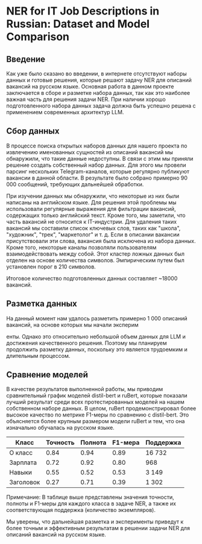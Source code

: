 # NER for IT Job Descriptions in Russian: Dataset and Model Comparison


## Введение
Как уже было сказано во введении, в интернете отсутствуют наборы данных и готовые решения, которые решают задачу NER для описаний вакансий на русском языке. Основная работа в данном проекте заключается в сборе и разметке набора данных, так как это наиболее важная часть для решения задачи NER. При наличии хорошо подготовленного набора данных задача должна быть успешно решена с применением современных архитектур LLM.

## Сбор данных
В процессе поиска открытых наборов данных для нашего проекта по извлечению именованных сущностей из описаний вакансий мы обнаружили, что такие данные недоступны. В связи с этим мы приняли решение создать собственный набор данных. Для этого мы провели парсинг нескольких Telegram-каналов, которые регулярно публикуют вакансии в данной области. В результате было собрано примерно 90 000 сообщений, требующих дальнейшей обработки.

При изучении данных мы обнаружили, что некоторые из них были написаны на английском языке. Для решения этой проблемы мы использовали регулярные выражения для фильтрации вакансий, содержащих только английский текст. Кроме того, мы заметили, что часть вакансий не относится к IT-индустрии. Для удаления таких вакансий мы составили список ключевых слов, таких как "школа", "художник", "трек", "маркетолог" и т. д. Если в описании вакансии присутствовали эти слова, вакансия была исключена из набора данных. Кроме того, некоторые каналы позволяли пользователям взаимодействовать между собой. Этот кластер ложных данных был отделен на основе количества символов. Эмпирическим путем был установлен порог в 210 символов.

Итоговое количество подготовленных данных составляет ~18000 вакансий.

## Разметка данных
На данный момент нам удалось разметить примерно 1 000 описаний вакансий, на основе которых мы начали эксперим

енты. Однако это относительно небольшой объем данных для LLM и достижения качественного решения. Поэтому мы планируем продолжить разметку данных, поскольку это является трудоемким и длительным процессом.

## Сравнение моделей
В качестве результатов выполненной работы, мы приводим сравнительный график моделей distil-bert и ruBert, которые показали лучший результат среди всех протестированных моделей на нашем собственном наборе данных. В целом, ruBert продемонстрировал более высокое качество по метрике F1-меры по сравнению с distil-bert. Это объясняется более крупным размером модели ruBert и тем, что она изначально обучалась на русском языке.

|      Класс      | Точность | Полнота | F1-мера | Поддержка |
|-----------------|----------|---------|---------|-----------|
| O класс         |   0.84   |  0.94   |  0.89   |  16 732   |
| Зарплата        |   0.72   |  0.92   |  0.80   |    968    |
| Навыки          |   0.55   |  0.52   |  0.53   |   3 149   |
| Заголовок       |   0.27   |  0.71   |  0.39   |   1 302   |

Примечание: В таблице выше представлены значения точности, полноты и F1-меры для каждого класса в задаче NER, а также их соответствующая поддержка (количество экземпляров).

Мы уверены, что дальнейшая разметка и эксперименты приведут к более точным и эффективным результатам в решении задачи NER для описаний вакансий на русском языке.
